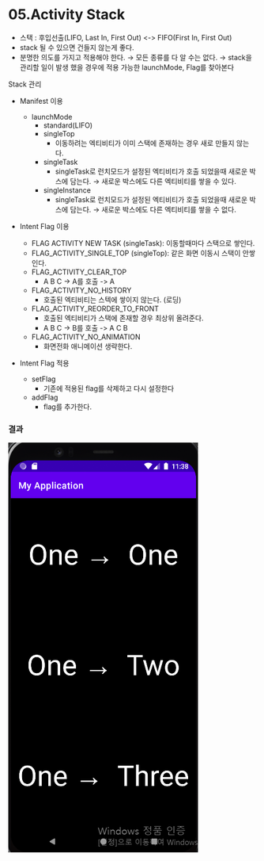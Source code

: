 # 05.Activity Stack
- 스택 : 후입선출(LIFO, Last In, First Out) <-> FIFO(First In, First Out)
- stack 될 수 있으면 건들지 않는게 좋다.
- 분명한 의도를 가지고 적용해야 한다. → 모든 종류를 다 알 수는 없다. → stack을 관리할 일이 발생 했을 경우에 적용 가능한 launchMode, Flag를 찾아본다

Stack 관리
- Manifest 이용
	- launchMode
		- standard(LIFO)
		- singleTop
			- 이동하려는 엑티비티가 이미 스택에 존재하는 경우 새로 만들지 않는다.
		- singleTask
			- singleTask로 런치모드가 설정된 엑티비티가 호출 되었을때 새로운 박스에 담는다.
				→ 새로운 박스에도 다른 엑티비티를 쌓을 수 있다.
		- singleInstance
			- singleTask로 런치모드가 설정된 엑티비티가 호출 되었을때 새로운 박스에 담는다.
				→ 새로운 박스에도 다른 엑티비티를 쌓을 수 없다.

- Intent Flag 이용
	- FLAG ACTIVITY NEW TASK (singleTask): 이동할때마다 스택으로 쌓인다.
	- FLAG_ACTIVITY_SINGLE_TOP (singleTop): 같은 화면 이동시 스택이 안쌓인다.
	- FLAG_ACTIVITY_CLEAR_TOP
		- A B C -> A를 호출 -> A
	- FLAG_ACTIVITY_NO_HISTORY
		- 호출된 엑티비티는 스텍에 쌓이지 않는다. (로딩)
	- FLAG_ACTIVITY_REORDER_TO_FRONT
		- 호출된 엑티비티가 스택에 존재할 경우 최상위 올려준다.
		- A B C -> B를 호출 -> A C B
	- FLAG_ACTIVITY_NO_ANIMATION
		- 화면전화 애니메이션 생략한다.
- Intent Flag 적용
	- setFlag
		- 기존에 적용된 flag를 삭제하고 다시 설정한다
	- addFlag
		- flag를 추가한다.

### 결과
![결과화면](./결과.PNG)
